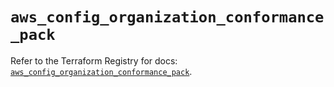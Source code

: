 # `aws_config_organization_conformance_pack`

Refer to the Terraform Registry for docs: [`aws_config_organization_conformance_pack`](https://registry.terraform.io/providers/hashicorp/aws/4.67.0/docs/resources/config_organization_conformance_pack).
